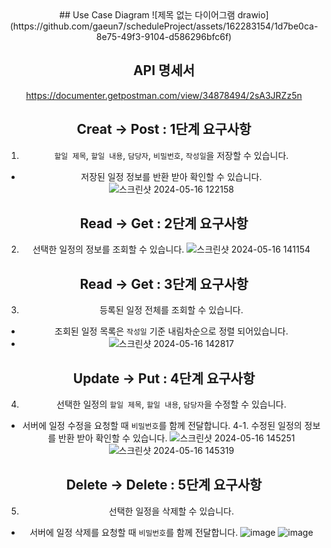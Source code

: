 <center>
## Use Case Diagram
![제목 없는 다이어그램 drawio](https://github.com/gaeun7/scheduleProject/assets/162283154/1d7be0ca-8e75-49f3-9104-d586296bfc6f)

## API 명세서
https://documenter.getpostman.com/view/34878494/2sA3JRZz5n

## Creat -> Post : 1단계 요구사항
1. `할일 제목`, `할일 내용`, `담당자`, `비밀번호`, `작성일`을 저장할 수 있습니다.
- 저장된 일정 정보를 반환 받아 확인할 수 있습니다.
![스크린샷 2024-05-16 122158](https://github.com/gaeun7/scheduleProject/assets/162283154/c38b7b94-39f5-4ce3-a229-0c158b1c80a5)

## Read -> Get : 2단계 요구사항
2. 선택한 일정의 정보를 조회할 수 있습니다.
![스크린샷 2024-05-16 141154](https://github.com/gaeun7/scheduleProject/assets/162283154/513a44e5-b124-48c0-9fab-ab879b688c39)

## Read -> Get : 3단계 요구사항
3. 등록된 일정 전체를 조회할 수 있습니다.
- 조회된 일정 목록은 `작성일` 기준 내림차순으로 정렬 되어있습니다.
- ![스크린샷 2024-05-16 142817](https://github.com/gaeun7/scheduleProject/assets/162283154/cb58304a-3cce-4e13-ad5a-5ff5b677a68d)

## Update -> Put : 4단계 요구사항
4. 선택한 일정의 `할일 제목`, `할일 내용`, `담당자`을 수정할 수 있습니다.
- 서버에 일정 수정을 요청할 때 `비밀번호`를 함께 전달합니다.
4-1. 수정된 일정의 정보를 반환 받아 확인할 수 있습니다.
![스크린샷 2024-05-16 145251](https://github.com/gaeun7/scheduleProject/assets/162283154/63f1ef37-401d-4a97-b303-84e1a647d781)
![스크린샷 2024-05-16 145319](https://github.com/gaeun7/scheduleProject/assets/162283154/efd1e4b3-c768-455f-849e-87b5e9f5d293)

## Delete -> Delete : 5단계 요구사항
5. 선택한 일정을 삭제할 수 있습니다.
- 서버에 일정 삭제를 요청할 때 `비밀번호`를 함께 전달합니다.
![image](https://github.com/gaeun7/scheduleProject/assets/162283154/fc0f75b2-28c2-437a-a46e-a1a1c7296557)
![image](https://github.com/gaeun7/scheduleProject/assets/162283154/f3e9cc79-13a9-4a84-9920-4efe9926c58a)
</center>

